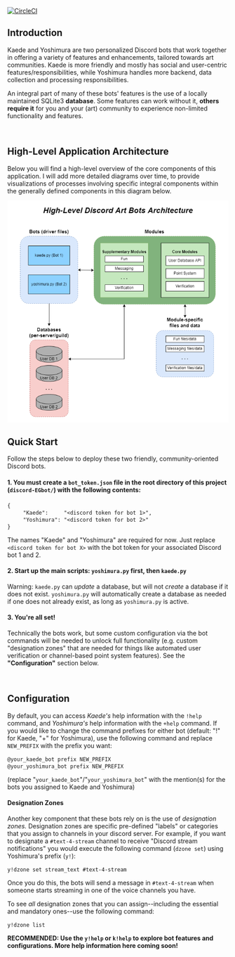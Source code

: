[![CircleCI](https://circleci.com/gh/Jtheowl/discord-EGbot.svg?style=shield&circle-token=de715f375b3a6b4788f9cb094ffbccba0713f925)](https://circleci.com/gh/Jtheowl/discord-EGbot)
## Introduction
Kaede and Yoshimura are two personalized Discord bots that work together in offering a variety of features and enhancements, tailored towards art communities. Kaede is more friendly and mostly has social and user-centric features/responsibilities, while Yoshimura handles more backend, data collection and processing responsibilities.

An integral part of many of these bots' features is the use of a locally maintained SQLite3 **database**. Some features can work without it, **others require it** for you and your (art) community to experience non-limited functionality and features.

&nbsp;
## High-Level Application Architecture
Below you will find a high-level overview of the core components of this application. I will add more detailed diagrams over time, to provide visualizations of processes involving specific integral components within the generally defined components in this diagram below.

![aaa](https://raw.githubusercontent.com/jadonscombs/discord-art-bots/main/DiscordBotsHighLevelArchitecture1.png)

## Quick Start
Follow the steps below to deploy these two friendly, community-oriented Discord bots.

#### 1. You must create a `bot_token.json` file in the root directory of this project (`discord-EGbot/`) with the following contents:
```
{ 
     "Kaede":     "<discord token for bot 1>",
     "Yoshimura": "<discord token for bot 2>"
}
 ```
The names "Kaede" and "Yoshimura" are required for now. Just replace `<discord token for bot X>` with the bot token for your associated Discord bot 1 and 2.

#### 2. Start up the main scripts: `yoshimura.py` first, then `kaede.py`
Warning: `kaede.py` can _update_ a database, but will not _create_ a database if it does not exist. `yoshimura.py` will automatically create a database as needed if one does not already exist, as long as `yoshimura.py` is active.

#### 3. You're all set!
Technically the bots work, but some custom configuration via the bot commands will be needed to unlock full functionality (e.g. custom "designation zones" that are needed for things like automated user verification or channel-based point system features). See the **"Configuration"** section below.


&nbsp;
## Configuration
By default, you can access _Kaede's_ help information with the `!help` command, and _Yoshimura's_ help information with the `+help` command.
If you would like to change the command prefixes for either bot (default: "!" for Kaede, "+" for Yoshimura), use the following command and replace `NEW_PREFIX` with the prefix you want:
```
@your_kaede_bot prefix NEW_PREFIX
@your_yoshimura_bot prefix NEW_PREFIX
```

(replace "`your_kaede_bot`"/"`your_yoshimura_bot`" with the mention(s) for the bots you assigned to Kaede and Yoshimura)


#### Designation Zones
Another key component that these bots rely on is the use of _designation zones._ Designation zones are specific pre-defined "labels" or categories that you assign to channels in your discord server. For example, if you want to designate a `#text-4-stream` channel to receive "Discord stream notifications" you would execute the following command (`dzone set`) using Yoshimura's prefix (`y!`):
```
y!dzone set stream_text #text-4-stream
```

Once you do this, the bots will send a message in `#text-4-stream` when someone starts streaming in one of the voice channels you have.

To see _all_ designation zones that you can assign--including the essential and mandatory ones--use the following command:
```
y!dzone list
```

**RECOMMENDED: Use the `y!help` or `k!help` to explore bot features and configurations. More help information here coming soon!**
